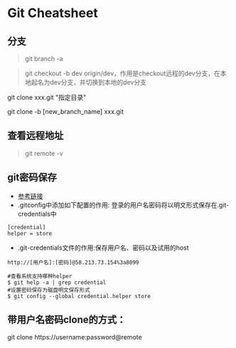 # Git Cheatsheet

## 分支
> git branch -a

> git checkout -b dev origin/dev，作用是checkout远程的dev分支，在本地起名为dev分支，并切换到本地的dev分支

git clone xxx.git "指定目录"

git clone -b [new_branch_name]  xxx.git

## 查看远程地址
> git remote -v

## git密码保存
- [参考链接](https://git-scm.com/docs/git-credential-store)
- .gitconfig中添加如下配置的作用: 登录的用户名密码将以明文形式保存在.git-credentials中
```
[credential]
helper = store
```
- .git-credentials文件的作用:保存用户名、密码以及试用的host
```
http://[用户名]:[密码]@58.213.73.154%3a8099
```

```
#查看系统支持哪种helper
$ git help -a | grep credential
#设置密码保存为磁盘明文保存形式
$ git config --global credential.helper store
```

## 带用户名密码clone的方式：
git clone https://username:password@remote